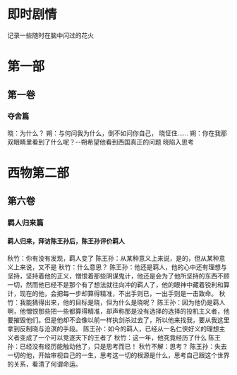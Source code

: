 #  即时剧情
记录一些随时在脑中闪过的花火

# 第一部
## 第一卷
### 夺舍篇
晓：为什么？
朔：与何问我为什么，倒不如问你自己，
晓怔住……
朔：你在我那双眼睛里看到了什么呢？--朔希望他看到西国真正的问题
晓陷入思考



# 西物第二部
## 第六卷
### 羁人归来篇
#### 羁人归来，拜访陈王孙后，陈王孙评价羁人
秋竹：你有没有发现，羁人变了
陈王孙：从某种意义上来说，是的，但从某种意义上来说，又不是
秋竹：什么意思？
陈王孙：他还是羁人，他的心中还有理想与坚持，坚持着他的正义，憎恨着那些阴谋鬼计，他还是会为了他所坚持的东西不顾一切，然而他已经不是那个有了想法就往向冲的羁人了，他的眼神中藏着锐利和算计，现在的他，会把每一步却算得精准，不出手则已，一出手则是一击致命。
秋竹：我能猜得出来，他的目标是晓，但为什么是晓呢？
陈王孙：因为他仍是羁人啊，他憎恨那些把一些都算得精准，却声称那是没有选择的选择的投机主义者，他要摧毁他们。但是他却不会像以前一样执剑杀过去了，所以他来找我，要从我这里拿到反制晓与沧溟的手段。
陈王孙：如今的羁人，已经从一名仁侠好义的理想主义者变成了一个可以竞逐天下的王者了
秋竹：这一年，他究竟经历了什么
陈王孙：已经没有经历能触动他了，只是思考而已！
秋竹不解：思考？
陈王孙：失去一切的他，开始审视自己的一生，思考这一切的根源是什么，思考自己跟这个世界的关系，看清了何谓命运。






